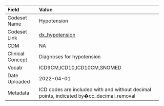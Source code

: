 |Field            |Value                                                                                   |
|:----------------|:---------------------------------------------------------------------------------------|
|Codeset Name     |Hypotension                                                                             |
|Codeset Link     |[dx_hypotension](https://github.com/PEDSnet/Variable-Dictionary/blob/main/conditions/dx_hypotension.csv)|
|CDM              |NA                                                                                      |
|Clinical Concept |Diagnoses for hypotension                                                               |
|Vocab            |ICD9CM,ICD10,ICD10CM,SNOMED                                                             |
|Date Uploaded    |2022-04-01                                                                              |
|Metadata         |ICD codes are included with and without decimal points, indicated by�cc_decimal_removal |
